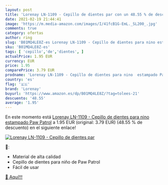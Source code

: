 ```yaml
---
layout: post
title: 'Lorenay LN-1109 - Cepillo de dientes par con un 48.55 % de descuento'
date: 2021-02-19 21:44:41
image: 'https://m.media-amazon.com/images/I/41fcB1G-EmL._SL200_.jpg'
comments: true
category: ofertas
author: ring
slug: 'B01MQ4LE8Z-es Lorenay LN-1109 - Cepillo de dientes para nino estampado...'
sku: 'B01MQ4LE8Z-es'
tags: [ 'cepillo','de','dientes', ]
actualPrice: 1.95 EUR
currency: EUR
price: 1.95
comparePrice: 3.79 EUR
prodname: 'Lorenay LN-1109 - Cepillo de dientes para nino  estampado Paw Patrol'
country: 'es'
flag: '🇪🇸'
brand: 'Lorenay'
buyurl: 'https://www.amazon.es/dp/B01MQ4LE8Z/?tag=tolees-21'
descuento: '48.55'
average: '1.95'
---
```


En este momento está [Lorenay LN-1109 - Cepillo de dientes para nino  estampado Paw Patrol](https://www.amazon.es/dp/B01MQ4LE8Z/?tag=tolees-21) a 1.95 EUR (original: 3.79 EUR) (48.55 %  de descuento) en el siguiente enlace!

[![Lorenay LN-1109 - Cepillo de dientes par](https://m.media-amazon.com/images/I/41fcB1G-EmL._SL200_.jpg)](https://www.amazon.es/dp/B01MQ4LE8Z/?tag=tolees-21)

🔎:

- Material de alta calidad
- Cepillo de dientes para niño de Paw Patrol
- Fácil de usar

[🛒 Aquí!!!](https://www.amazon.es/dp/B01MQ4LE8Z/?tag=tolees-21)
